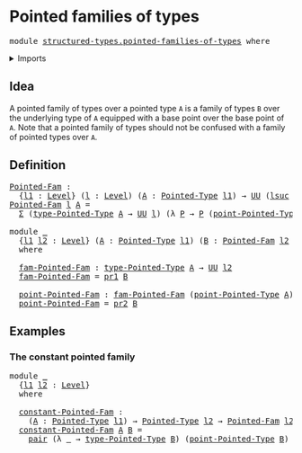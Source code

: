 # Pointed families of types

<pre class="Agda"><a id="38" class="Keyword">module</a> <a id="45" href="structured-types.pointed-families-of-types.html" class="Module">structured-types.pointed-families-of-types</a> <a id="88" class="Keyword">where</a>
</pre>
<details><summary>Imports</summary>

<pre class="Agda"><a id="144" class="Keyword">open</a> <a id="149" class="Keyword">import</a> <a id="156" href="foundation.dependent-pair-types.html" class="Module">foundation.dependent-pair-types</a>
<a id="188" class="Keyword">open</a> <a id="193" class="Keyword">import</a> <a id="200" href="foundation.universe-levels.html" class="Module">foundation.universe-levels</a>

<a id="228" class="Keyword">open</a> <a id="233" class="Keyword">import</a> <a id="240" href="structured-types.pointed-types.html" class="Module">structured-types.pointed-types</a>
</pre>
</details>

## Idea

A pointed family of types over a pointed type `A` is a family of types `B` over
the underlying type of `A` equipped with a base point over the base point of
`A`. Note that a pointed family of types should not be confused with a family of
pointed types over `A`.

## Definition

<pre class="Agda"><a id="Pointed-Fam"></a><a id="583" href="structured-types.pointed-families-of-types.html#583" class="Function">Pointed-Fam</a> <a id="595" class="Symbol">:</a>
  <a id="599" class="Symbol">{</a><a id="600" href="structured-types.pointed-families-of-types.html#600" class="Bound">l1</a> <a id="603" class="Symbol">:</a> <a id="605" href="Agda.Primitive.html#742" class="Postulate">Level</a><a id="610" class="Symbol">}</a> <a id="612" class="Symbol">(</a><a id="613" href="structured-types.pointed-families-of-types.html#613" class="Bound">l</a> <a id="615" class="Symbol">:</a> <a id="617" href="Agda.Primitive.html#742" class="Postulate">Level</a><a id="622" class="Symbol">)</a> <a id="624" class="Symbol">(</a><a id="625" href="structured-types.pointed-families-of-types.html#625" class="Bound">A</a> <a id="627" class="Symbol">:</a> <a id="629" href="structured-types.pointed-types.html#355" class="Function">Pointed-Type</a> <a id="642" href="structured-types.pointed-families-of-types.html#600" class="Bound">l1</a><a id="644" class="Symbol">)</a> <a id="646" class="Symbol">→</a> <a id="648" href="Agda.Primitive.html#388" class="Primitive">UU</a> <a id="651" class="Symbol">(</a><a id="652" href="Agda.Primitive.html#931" class="Primitive">lsuc</a> <a id="657" href="structured-types.pointed-families-of-types.html#613" class="Bound">l</a> <a id="659" href="Agda.Primitive.html#961" class="Primitive Operator">⊔</a> <a id="661" href="structured-types.pointed-families-of-types.html#600" class="Bound">l1</a><a id="663" class="Symbol">)</a>
<a id="665" href="structured-types.pointed-families-of-types.html#583" class="Function">Pointed-Fam</a> <a id="677" href="structured-types.pointed-families-of-types.html#677" class="Bound">l</a> <a id="679" href="structured-types.pointed-families-of-types.html#679" class="Bound">A</a> <a id="681" class="Symbol">=</a>
  <a id="685" href="foundation.dependent-pair-types.html#505" class="Record">Σ</a> <a id="687" class="Symbol">(</a><a id="688" href="structured-types.pointed-types.html#488" class="Function">type-Pointed-Type</a> <a id="706" href="structured-types.pointed-families-of-types.html#679" class="Bound">A</a> <a id="708" class="Symbol">→</a> <a id="710" href="Agda.Primitive.html#388" class="Primitive">UU</a> <a id="713" href="structured-types.pointed-families-of-types.html#677" class="Bound">l</a><a id="714" class="Symbol">)</a> <a id="716" class="Symbol">(λ</a> <a id="719" href="structured-types.pointed-families-of-types.html#719" class="Bound">P</a> <a id="721" class="Symbol">→</a> <a id="723" href="structured-types.pointed-families-of-types.html#719" class="Bound">P</a> <a id="725" class="Symbol">(</a><a id="726" href="structured-types.pointed-types.html#544" class="Function">point-Pointed-Type</a> <a id="745" href="structured-types.pointed-families-of-types.html#679" class="Bound">A</a><a id="746" class="Symbol">))</a>

<a id="750" class="Keyword">module</a> <a id="757" href="structured-types.pointed-families-of-types.html#757" class="Module">_</a>
  <a id="761" class="Symbol">{</a><a id="762" href="structured-types.pointed-families-of-types.html#762" class="Bound">l1</a> <a id="765" href="structured-types.pointed-families-of-types.html#765" class="Bound">l2</a> <a id="768" class="Symbol">:</a> <a id="770" href="Agda.Primitive.html#742" class="Postulate">Level</a><a id="775" class="Symbol">}</a> <a id="777" class="Symbol">(</a><a id="778" href="structured-types.pointed-families-of-types.html#778" class="Bound">A</a> <a id="780" class="Symbol">:</a> <a id="782" href="structured-types.pointed-types.html#355" class="Function">Pointed-Type</a> <a id="795" href="structured-types.pointed-families-of-types.html#762" class="Bound">l1</a><a id="797" class="Symbol">)</a> <a id="799" class="Symbol">(</a><a id="800" href="structured-types.pointed-families-of-types.html#800" class="Bound">B</a> <a id="802" class="Symbol">:</a> <a id="804" href="structured-types.pointed-families-of-types.html#583" class="Function">Pointed-Fam</a> <a id="816" href="structured-types.pointed-families-of-types.html#765" class="Bound">l2</a> <a id="819" href="structured-types.pointed-families-of-types.html#778" class="Bound">A</a><a id="820" class="Symbol">)</a>
  <a id="824" class="Keyword">where</a>

  <a id="833" href="structured-types.pointed-families-of-types.html#833" class="Function">fam-Pointed-Fam</a> <a id="849" class="Symbol">:</a> <a id="851" href="structured-types.pointed-types.html#488" class="Function">type-Pointed-Type</a> <a id="869" href="structured-types.pointed-families-of-types.html#778" class="Bound">A</a> <a id="871" class="Symbol">→</a> <a id="873" href="Agda.Primitive.html#388" class="Primitive">UU</a> <a id="876" href="structured-types.pointed-families-of-types.html#765" class="Bound">l2</a>
  <a id="881" href="structured-types.pointed-families-of-types.html#833" class="Function">fam-Pointed-Fam</a> <a id="897" class="Symbol">=</a> <a id="899" href="foundation.dependent-pair-types.html#603" class="Field">pr1</a> <a id="903" href="structured-types.pointed-families-of-types.html#800" class="Bound">B</a>

  <a id="908" href="structured-types.pointed-families-of-types.html#908" class="Function">point-Pointed-Fam</a> <a id="926" class="Symbol">:</a> <a id="928" href="structured-types.pointed-families-of-types.html#833" class="Function">fam-Pointed-Fam</a> <a id="944" class="Symbol">(</a><a id="945" href="structured-types.pointed-types.html#544" class="Function">point-Pointed-Type</a> <a id="964" href="structured-types.pointed-families-of-types.html#778" class="Bound">A</a><a id="965" class="Symbol">)</a>
  <a id="969" href="structured-types.pointed-families-of-types.html#908" class="Function">point-Pointed-Fam</a> <a id="987" class="Symbol">=</a> <a id="989" href="foundation.dependent-pair-types.html#615" class="Field">pr2</a> <a id="993" href="structured-types.pointed-families-of-types.html#800" class="Bound">B</a>
</pre>
## Examples

### The constant pointed family

<pre class="Agda"><a id="1054" class="Keyword">module</a> <a id="1061" href="structured-types.pointed-families-of-types.html#1061" class="Module">_</a>
  <a id="1065" class="Symbol">{</a><a id="1066" href="structured-types.pointed-families-of-types.html#1066" class="Bound">l1</a> <a id="1069" href="structured-types.pointed-families-of-types.html#1069" class="Bound">l2</a> <a id="1072" class="Symbol">:</a> <a id="1074" href="Agda.Primitive.html#742" class="Postulate">Level</a><a id="1079" class="Symbol">}</a>
  <a id="1083" class="Keyword">where</a>

  <a id="1092" href="structured-types.pointed-families-of-types.html#1092" class="Function">constant-Pointed-Fam</a> <a id="1113" class="Symbol">:</a>
    <a id="1119" class="Symbol">(</a><a id="1120" href="structured-types.pointed-families-of-types.html#1120" class="Bound">A</a> <a id="1122" class="Symbol">:</a> <a id="1124" href="structured-types.pointed-types.html#355" class="Function">Pointed-Type</a> <a id="1137" href="structured-types.pointed-families-of-types.html#1066" class="Bound">l1</a><a id="1139" class="Symbol">)</a> <a id="1141" class="Symbol">→</a> <a id="1143" href="structured-types.pointed-types.html#355" class="Function">Pointed-Type</a> <a id="1156" href="structured-types.pointed-families-of-types.html#1069" class="Bound">l2</a> <a id="1159" class="Symbol">→</a> <a id="1161" href="structured-types.pointed-families-of-types.html#583" class="Function">Pointed-Fam</a> <a id="1173" href="structured-types.pointed-families-of-types.html#1069" class="Bound">l2</a> <a id="1176" href="structured-types.pointed-families-of-types.html#1120" class="Bound">A</a>
  <a id="1180" href="structured-types.pointed-families-of-types.html#1092" class="Function">constant-Pointed-Fam</a> <a id="1201" href="structured-types.pointed-families-of-types.html#1201" class="Bound">A</a> <a id="1203" href="structured-types.pointed-families-of-types.html#1203" class="Bound">B</a> <a id="1205" class="Symbol">=</a>
    <a id="1211" href="foundation.dependent-pair-types.html#586" class="InductiveConstructor">pair</a> <a id="1216" class="Symbol">(λ</a> <a id="1219" href="structured-types.pointed-families-of-types.html#1219" class="Bound">_</a> <a id="1221" class="Symbol">→</a> <a id="1223" href="structured-types.pointed-types.html#488" class="Function">type-Pointed-Type</a> <a id="1241" href="structured-types.pointed-families-of-types.html#1203" class="Bound">B</a><a id="1242" class="Symbol">)</a> <a id="1244" class="Symbol">(</a><a id="1245" href="structured-types.pointed-types.html#544" class="Function">point-Pointed-Type</a> <a id="1264" href="structured-types.pointed-families-of-types.html#1203" class="Bound">B</a><a id="1265" class="Symbol">)</a>
</pre>